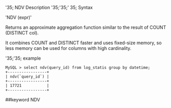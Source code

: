 '35; NDV
Description
'35;'35;' 35; Syntax

'NDV (expr)'


Returns an approximate aggregation function similar to the result of COUNT (DISTINCT col).

It combines COUNT and DISTINCT faster and uses fixed-size memory, so less memory can be used for columns with high cardinality.

'35;'35; example
```
MySQL > select ndv(query_id) from log_statis group by datetime;
+-----------------+
| ndv(`query_id`) |
+-----------------+
| 17721           |
+-----------------+
```
##keyword
NDV
